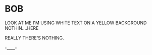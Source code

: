 # BOB
LOOK AT ME I'M USING WHITE TEXT ON A YELLOW BACKGROUND
NOTHIN....HERE































REALLY THERE'S NOTHING.


-____-
